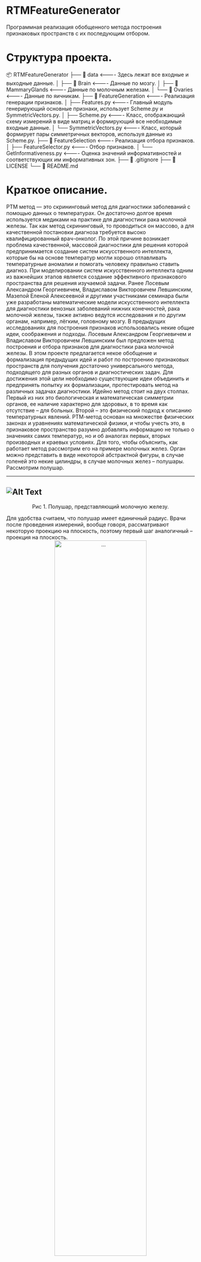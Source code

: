 # RTMFeatureGenerator
Программная реализация обобщенного метода построения признаковых пространств с их последующим отбором.

# Структура проекта.
📦 RTMFeatureGenerator
├── 📂 data <---- Здесь лежат все входные и выходные данные.
│   ├── 📂 Brain <---- Данные по мозгу.
│   ├── 📂 MammaryGlands <---- Данные по молочным железам.
│   └── 📂 Ovaries <---- Данные по яичникам.
├── 📂 FeatureGeneration <---- Реализация генерации признаков.
│   ├── Features.py <---- Главный модуль генерирующий основные признаки, использует Scheme.py и SymmetricVectors.py.
│   ├── Scheme.py <---- Класс, отображающий схему измерений в виде матриц и формирующий все необходимые входные данные.
│   └── SymmetricVectors.py <---- Класс, который формирует пары симметричных векторов, используя данные из Scheme.py.
├── 📂 FeatureSelection <---- Реализация отбора признаков.
│   ├── FeatureSelector.py <---- Отбор признаков.
│   └── GetInformativeness.py <---- Оценка значений информативностей и соответствующих им информативных зон.
├── 📄 .gitignore
├── 📄 LICENSE
└── 📄 README.md

# Краткое описание.
РТМ метод — это скрининговый метод для диагностики заболеваний с помощью данных о температурах. Он достаточно долгое время используется медиками на практике для диагностики рака молочной железы. Так как метод скрининговый, то проводиться он массово, а для качественной постановки диагноза требуется высоко квалифицированный врач-онколог. По этой причине возникает проблема качественной, массовой диагностики для решения которой предпринимается создание систем искусственного интеллекта, которые бы на основе температур могли хорошо отлавливать температурные аномалии и помогать человеку правильно ставить диагноз. При моделировании систем искусственного интеллекта одним из важнейших этапов является создание эффективного признакового пространства для решения изучаемой задачи. Ранее Лосевым Александром Георгиевичем, Владиславом Викторовичем Левшинским, Мазепой Еленой Алексеевной и другими участниками семинара были уже разработаны математические модели искусственного интеллекта для диагностики венозных заболеваний нижних конечностей, рака молочной железы, также активно ведутся исследования и по другим органам, например, лёгким, головному мозгу. В предыдущих исследованиях для построения признаков использовались некие общие идеи, соображения и подходы. Лосевым Александром Георгиевичем и Владиславом Викторовичем Левшинским был предложен метод построения и отбора признаков для диагностики рака молочной железы. В этом проекте предлагается некое обобщение и формализация предыдущих идей и работ по построению признаковых пространств для получения достаточно универсального метода, подходящего для разных органов и диагностических задач. Для достижения этой цели необходимо существующие идеи объединить и предпринять попытку их формализации, протестировать метод на различных задачах диагностики. Идейно метод стоит на двух столпах. Первый из них это биологическая и математическая симметрии органов, ее наличие характерно для здоровых, в то время как отсутствие – для больных. Второй – это физический подход к описанию температурных явлений. РТМ-метод основан на множестве физических законах и уравнениях математической физики, и чтобы учесть это, в признаковое пространство разумно добавлять информацию не только о значениях самих температур, но и об аналогах первых, вторых производных и краевых условиях. Для того, чтобы объяснить, как работает метод рассмотрим его на примере молочных желез. Орган можно представить в виде некоторой абстрактной фигуры, в случае голеней это некие цилиндры, в случае молочных желез – полушары. Рассмотрим полушар.

---
![Alt Text](./ProjectDescriptionFiles/Этап1MGCorrected.png)
---
<p align="center">
Рис 1. Полушар, представляющий молочную железу.
</p>
  Для удобства считаем, что полушар имеет единичный радиус. Врачи после проведения измерений, вообще говоря, рассматривают некоторую проекцию на плоскость, поэтому первый шаг аналогичный – проекция на плоскость.
<div align="center">
  <img src="./ProjectDescriptionFiles/SchemeMG.png" alt="..." width="70%"/>
</div>
<p align="center">
Рис 2. Схема измерений молочных желез
</p>
После проекции мы имеем некоторый круг единичного радиуса на плоскости.

![Alt Text](./ProjectDescriptionFiles/Этап2MGCorrected.png)  
---
<p align="center">
Рис 3. Проекция полушара на плоскость.
Следующий шаг – сопоставление полученной проекции со схемой измерений. 
</p>

![Alt Text](./ProjectDescriptionFiles/Этап3MGCorrected.png) 
---
<p align="center">
Рис 4. Проекция, сопоставленная со схемой измерений.
</p>
Здесь представлен случай для достаточно больших молочных желез, когда медики добавляют точки для более корректного фиксирования температур. Произведем непрерывную деформацию в квадратную сетку с одинаковым расстоянием между элементами. Вписываем круг в квадрат так, чтобы длина стороны квадрата была равна диаметру круга. Граница круга отображается на границу квадрата с помощью непрерывного отображения с сохранением относительного расположения точек схемы измерений. 

![Alt Text](./ProjectDescriptionFiles/Этап4MGCorrected.png) 
---
<p align="center">
Рис 5. Деформация окружности в квадрат.
</p>
В данном случае деформация произошла в квадратную сетку 5 на 5. В случае недостатка имеющихся точек, как в примере, для формирования полной сетки используется любая интерполяция для заполнения «пустых» значений. 

![Alt Text](./ProjectDescriptionFiles/Этап5MGCorrected.png) 
---
<p align="center">
Рис 6. Полученная регулярная сетка.
</p>
Следующий шаг – переход к матрицам. Слева-направо и сверху-вниз записываются значения температур в соответствующих точкам на сетке. Так как температуры могут быть кожными и глубинными, то на каждую орган из пары приходится 2 матрицы. В случае если орган имеет опорные точки на каждую опорную точку приходиться еще 4 матрицы, если эти точки центральные и по 2 – если латеральные (то есть точки, относящиеся к левому или правому органу в паре). Далее используя ядра Собеля и конечноразностные аппроксимации можно получить матрицы аналогов первых и вторых производных. Для каждой пары точек проводиться прямая. Относительно каждой находятся симметричные точки. Группы симметричных точек объединяются в вектора. Также рассматриваются и точки симметричные относительно поворота. Находятся всевозможные вектора разной длины для всех прямых. Для каждой пары симметричных векторов считаются признаки, используя различные агрегатные функции.
После построения множества признаков необходимо отобрать наиболее оптимальное подмножество для решения конкретной задачи. Согласно определению информативности и информативной области из работ Лосева Александра Георгиевича и Владислава Викторовича Левшинского:
информативность – это некая величина, характеризующая то, насколько хорошо один класс отделяется от другого рассматриваемым признаком.
Определим величину W – это супремум по информативности по всем возможным подобластям числовой прямой, на которой информативность имеет смысл. Информативная область – это такое подмножество числовой прямой, на котором обеспечивается достижение величины W. Первым этапом отбора является оценка информативности, полученных признаков. Используется программный продукт реализующий алгоритм, описанный в книге Константина Вячеславовича Воронцова, модифицированный под задачи радиотермометрии для учета предметной области Лосевым Александром Георгиевичем, Владиславом Викторовичем Левшинским, Анастасией Сергеевной Резниковой. После оценки всех признаков и сопоставления им информативных областей, для каждой из пар симметричных векторов выбирается один наиболее информативный признак. Следующий шаг обработки – это отбор тех признаков, которые не имели бы сильную корреляцию между собой. Для этого подсчитывается матрица корреляций и оставляется набор признаков, максимизирующий суммарную информативность. При недостаточной уверенности в достоверности полученных признаков предлагается третий этап отбора – проведение различных статистических тестов и на их основе выделение меньшего подмножества из несильно коррелирующих признаков. Оценка алгоритмов классификации проводиться на всех отобранных множествах: первого, второго и третьего, при его наличии. В качестве метрики для оценки алгоритмов классификации использована эффективность, которая считается как среднее геометрическое из чувствительности и специфичности. 
Тестирование метода проводилось на трех разных задачах: классификация пациентов с заболеваниями молочной железы на «здоров/группа риска», в которой было 9162 пациента, из которых 8477 здоровых, 685 группы риска. Определения необходимости проведения сеансов КЦГ для пациентов с нарушением сознания, где 85 пациентов с измерениями температур до и после проведения сеансов КЦГ.  И диагностика заболеваний яичников, то есть классификация «здоров/болен», в которой было 717 здоровых и 48 больных. Были протестированы различные алгоритмы классификации: LDA, QDA, логистическая регрессия, случайный лес, градиентный бустинг, наивный байесовский классификатор. Обучение проводилось, используя стратифицированную кросс-валидацию с разделением на 5 фолдов. Для количественной балансировки использовалась техника оверсемплинга миноритарного класса SMOTE. 

Результаты (в случае молочных желез используется добавление признаков к уже существующим, предыдущий результат - значения без добавления):
| Диагностическая задача | Метрика эффективности | Предыдущий результат |
|-------------|-------------|-------------|
| Заболевания молочной железы | 0.910 (при добавлении) | 0.909 |
| Нарушения сознания (КЦГ) | 0.686  | Предыдущих результатов нет |
| Заболевания яичников | 0.696  | Предыдущих результатов нет |
---
Полное описание находится в тексте выпускной квалификационной бакалаврской работы: "./ProjectDescriptionFiles/Полное описание (ВКР).pdf".

